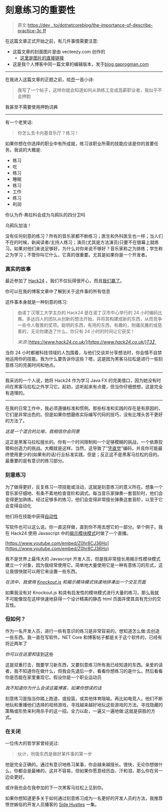 # 刻意练习的重要性

> 原文:[https://dev . to/dotnetcoreblog/the-importance-of-describe-practice-3c ff](https://dev.to/dotnetcoreblog/the-importance-of-deliberate-practise-3cff)

在这篇文章正式开始之前，有几件事情需要注意:

*   这篇文章的封面图片是由 vecteezy.com 创作的
    *   [这里是图片的直接链接](https://www.vecteezy.com/vector-art/128302-free-tai-chi-vector)
*   这是我个人博客中同一篇文章的编辑版本，发于[blog.gaprogman.com](https://blog.gaprogman.com//2018/03/the-importance-of-deliberate-practise/)

* * *

在我进入这篇文章的正题之前，给[乔](https://twitter.com/THEjoezack/)一首小诗:

> 我写了一个帖子，这样你就会知道如何从熟练工变成高薪职业者，我似乎不会押韵

我甚至不需要使用押韵词典

* * *

有一个老笑话:

> 你怎么去卡内基音乐厅？练习！

如果你想在你选择的职业中有所成就，练习该职业所需的技能应该是你的首要任务。我说的大概是:

*   练习
*   吃
*   练习
*   睡眠
*   练习
*   工作
*   练习
*   利润

你认为乔·弗拉科会成为乌鸦队的四分卫吗

乌鸦队加油！

没有任何刻意的练习？所有的音乐家都不断练习；医生和外科医生也一样；当人们不在的时候，新闻读者/主持人练习；演员(尤其是方法演员)只要不在银幕上就练习。如果对他们来说足够好，为什么对你来说不够好？音乐家称之为排练；学生称之为学习；不管你叫它什么，它真的很重要。尤其是如果你是一个开发者。

### [](#a-true-story)真实的故事

最近参加了 [Hack24](https://www.hack24.co.uk/) 。我们不仅玩得很开心，而且[我们赢了](https://twitter.com/dotNetCoreBlog/status/973186860364296192)。

你可以在我的博客文章中了解到关于这件事的所有信息

这件事本身就是一种刻意的练习:

> 由诺丁汉理工大学主办的 Hack24 是在诺丁汉市中心举行的 24 小时编码比赛。多达四人的团队从创新的想法开始，并将其构建成新的东西，从而竞争一些令人敬畏的奖项。聪明的东西，有用的东西，有趣的，附庸风雅的或慈善的，无论你建造了什么，你只有 24 小时的时间让它获奖！
> 
> *来源:[https://www.hack24.co.uk/](https://www.hack24.co.uk/)T3】*

当你 24 小时都被科技领域的人包围着，与他们交谈并分享想法时，你会情不自禁地运用你的技能。我为什么要告诉你这些？嗯，这是因为黑客马拉松是进行一些刻意练习的完美时间和地点。

* * *

我采访的一个人说，她将 Hack24 作为学习 Java FX 的完美借口，因为她没有时间在黑客马拉松之外学习它。起初，这听起来有点傻，但当你仔细想想，这是完全有道理的。

* * *

在我的日常工作中，我必须遵循标准和惯例。那些标准和实践的存在是有原因的，它们是非常出色的。但是如果你想磨练实际编写代码的技巧，没有比埋头苦干更好的方法了。

*这是一个混合的比喻，我相信你会同意*

这正是黑客马拉松擅长的。你有一个时间限制和一个足够模糊的挑战，一个依靠狡猾和创造力的挑战。大概就是这样。当然，这导致了"[凭直觉](https://dictionary.cambridge.org/dictionary/english/by-the-seat-of-your-pants)"编码，并且你可能最终使用更少的(如果有的话)行业标准实践，但是；反正这不是黑客马拉松的目的。最重要的是有意识的练习部分。

### [](#deliberate-practise)刻意练习

为了做得更好，反复练习一项技能或活动，这就是刻意练习的意义所在。想象一个音乐家仔细地、有条不紊地检查音阶和调式。每当音乐家弹奏一套音阶时，他们会变得更加熟练。经过足够多的练习，他们会变得非常擅长弹奏这套音阶，以至于它会变得自动化

他们将在技能中获得[自动性](https://en.wikipedia.org/wiki/Automaticity)

写软件也可以这么说。你一直这样做，直到你不用去想它的一部分。举个例子，我在 Hack24 使用 Javascript 中的[揭示模块模式](http://jargon.js.org/_glossary/REVEALING_MODULE_PATTERN.md)时做了一个直播。

[https://www.youtube.com/embed/Z0hr8CJ36Ho](https://www.youtube.com/embed/Z0hr8CJ36Ho)

我不是世界上最伟大的 Javascript 开发人员，但是我非常擅长用揭示性模块模式建立一个对象，因为我经常使用它。简单地大量使用它是一种有意练习的形式，这让我很快就可以用它来设置一些东西。

*在流中，我使用 [Knockout.js](http://knockoutjs.com/) 和揭示模块模式快速地拼凑出一个交互页面*

如果我没有对 Knockout.js 和具有启发性的模块模式进行大量的练习，那么我就不可能像现在这样快速地获得一个设计精美的静态 html 页面并使其具有充分的交互性。

### [](#but-how)但如何？

作为一名开发人员，进行一些有意识的练习是非常容易的。想知道怎么做:去创造一些东西。我一直在写软件。NET Core 和博客帖子都是关于这个软件的，已经有将近两年了

*你可以在这里和*读到这些

这是双重打击，既要学习新东西，又要刻意练习所有我已经知道的东西。亲爱的读者，我不知道你在做什么，但我会先退后一步，看看你想练习的是什么。然后看看你是否能在家里重现它。假设你是一个职业运动员

*我不知道你为什么会读这篇博客，如果你想读的话*

刻意练习是指当你踏上跑道，或投篮，或其他体育隐喻。再比如电竞人。他们不断地玩和重播他们选择的视频游戏，寻找越来越好地玩这些游戏的方法。寻找隐藏的策略或形势来利用杀手的这一招。全力以赴，一遍又一遍地做:这就是获胜的方式。

### [](#in-closing)在关闭

一位伟大的哲学家曾经说过:

> 伙计，吮吸东西是做好某件事的第一步

他是完全正确的。通过有意识地练习某事，你会越来越擅长。很快，无论你想做什么，你都会是最棒的。这并不容易，但如果你愿意经历血、汗和泪，那么你在另一边会更好。

或许我也会在我参加的下一次黑客马拉松上见到你。

如果你想知道更多关于如何通过刻意练习成为一名更好的开发人员的方法，我推荐愤世嫉俗的开发人员播客的 [Side Hustles](https://cynicaldeveloper.com/podcast/32/) 一集。